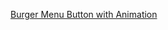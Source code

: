 [Burger Menu Button with Animation](https://kanyshaiosmonova.github.io/100daysofcode/100daysofcode/Day11/index.html
)
